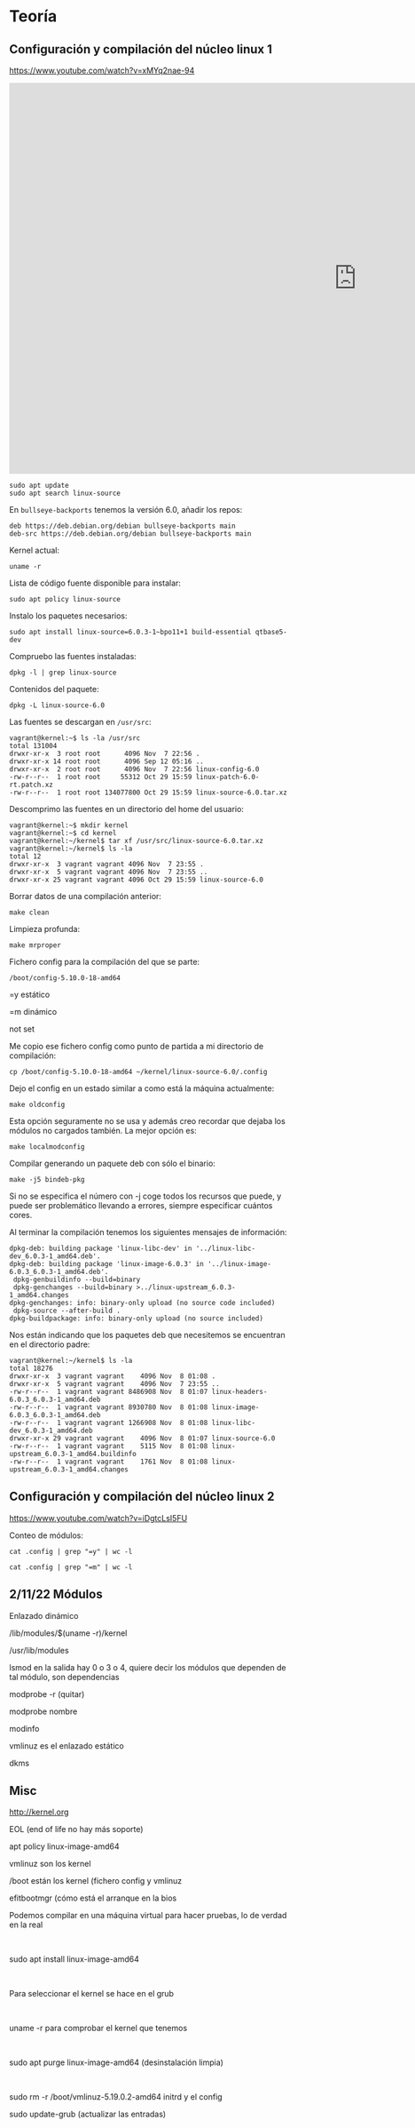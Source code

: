 # Teoría

## Configuración y compilación del núcleo linux 1

<https://www.youtube.com/watch?v=xMYq2nae-94>

<iframe width="1252" height="704" src="https://www.youtube.com/embed/xMYq2nae-94" title="Configuración y compilación del núcleo linux (1)" frameborder="0" allow="accelerometer; autoplay; clipboard-write; encrypted-media; gyroscope; picture-in-picture" allowfullscreen></iframe>

```shell
sudo apt update
sudo apt search linux-source
```

En `bullseye-backports` tenemos la versión 6.0, añadir los repos:

```shell
deb https://deb.debian.org/debian bullseye-backports main
deb-src https://deb.debian.org/debian bullseye-backports main
```

Kernel actual:

```shell
uname -r
```

Lista de código fuente disponible para instalar:

```shell
sudo apt policy linux-source
```

Instalo los paquetes necesarios:

```shell
sudo apt install linux-source=6.0.3-1~bpo11+1 build-essential qtbase5-dev
```

Compruebo las fuentes instaladas:

```shell
dpkg -l | grep linux-source
```

Contenidos del paquete:

```shell
dpkg -L linux-source-6.0
```

Las fuentes se descargan en `/usr/src`:

```shell
vagrant@kernel:~$ ls -la /usr/src
total 131004
drwxr-xr-x  3 root root      4096 Nov  7 22:56 .
drwxr-xr-x 14 root root      4096 Sep 12 05:16 ..
drwxr-xr-x  2 root root      4096 Nov  7 22:56 linux-config-6.0
-rw-r--r--  1 root root     55312 Oct 29 15:59 linux-patch-6.0-rt.patch.xz
-rw-r--r--  1 root root 134077800 Oct 29 15:59 linux-source-6.0.tar.xz
```

Descomprimo las fuentes en un directorio del home del usuario:

```shell
vagrant@kernel:~$ mkdir kernel
vagrant@kernel:~$ cd kernel
vagrant@kernel:~/kernel$ tar xf /usr/src/linux-source-6.0.tar.xz
vagrant@kernel:~/kernel$ ls -la
total 12
drwxr-xr-x  3 vagrant vagrant 4096 Nov  7 23:55 .
drwxr-xr-x  5 vagrant vagrant 4096 Nov  7 23:55 ..
drwxr-xr-x 25 vagrant vagrant 4096 Oct 29 15:59 linux-source-6.0
```

Borrar datos de una compilación anterior:

```shell
make clean
```

Limpieza profunda:

```shell
make mrproper
```

Fichero config para la compilación del que se parte:

```shell
/boot/config-5.10.0-18-amd64
```

=y estático

=m dinámico

not set

Me copio ese fichero config como punto de partida a mi directorio de compilación:

```shell
cp /boot/config-5.10.0-18-amd64 ~/kernel/linux-source-6.0/.config
```

Dejo el config en un estado similar a como está la máquina actualmente:

```shell
make oldconfig
```

Esta opción seguramente no se usa y además creo recordar que dejaba los módulos no cargados también. La mejor opción es:

```shell
make localmodconfig
```

Compilar generando un paquete deb con sólo el binario:

```shell
make -j5 bindeb-pkg
```

Si no se especifica el número con -j coge todos los recursos que puede, y puede ser problemático llevando a errores, siempre especificar cuántos cores.

Al terminar la compilación tenemos los siguientes mensajes de información:

```shell
dpkg-deb: building package 'linux-libc-dev' in '../linux-libc-dev_6.0.3-1_amd64.deb'.
dpkg-deb: building package 'linux-image-6.0.3' in '../linux-image-6.0.3_6.0.3-1_amd64.deb'.
 dpkg-genbuildinfo --build=binary
 dpkg-genchanges --build=binary >../linux-upstream_6.0.3-1_amd64.changes
dpkg-genchanges: info: binary-only upload (no source code included)
 dpkg-source --after-build .
dpkg-buildpackage: info: binary-only upload (no source included)
```

Nos están indicando que los paquetes deb que necesitemos se encuentran en el directorio padre:

```shell
vagrant@kernel:~/kernel$ ls -la
total 18276
drwxr-xr-x  3 vagrant vagrant    4096 Nov  8 01:08 .
drwxr-xr-x  5 vagrant vagrant    4096 Nov  7 23:55 ..
-rw-r--r--  1 vagrant vagrant 8486908 Nov  8 01:07 linux-headers-6.0.3_6.0.3-1_amd64.deb
-rw-r--r--  1 vagrant vagrant 8930780 Nov  8 01:08 linux-image-6.0.3_6.0.3-1_amd64.deb
-rw-r--r--  1 vagrant vagrant 1266908 Nov  8 01:08 linux-libc-dev_6.0.3-1_amd64.deb
drwxr-xr-x 29 vagrant vagrant    4096 Nov  8 01:07 linux-source-6.0
-rw-r--r--  1 vagrant vagrant    5115 Nov  8 01:08 linux-upstream_6.0.3-1_amd64.buildinfo
-rw-r--r--  1 vagrant vagrant    1761 Nov  8 01:08 linux-upstream_6.0.3-1_amd64.changes
```

## Configuración y compilación del núcleo linux 2

<https://www.youtube.com/watch?v=iDgtcLsI5FU>

Conteo de módulos:

```shell
cat .config | grep "=y" | wc -l

cat .config | grep "=m" | wc -l
```

## 2/11/22 Módulos

Enlazado dinámico

/lib/modules/$(uname -r)/kernel

/usr/lib/modules

lsmod en la salida hay 0 o 3 o 4, quiere decir los módulos que dependen de tal módulo, son dependencias

modprobe -r (quitar)

modprobe nombre

modinfo

vmlinuz es el enlazado estático

dkms

## Misc

<http://kernel.org>

EOL (end of life no hay más soporte)

apt policy linux-image-amd64

vmlinuz son los kernel

/boot están los kernel (fichero config y vmlinuz

efitbootmgr (cómo está el arranque en la bios‌

Podemos compilar en una máquina virtual para hacer pruebas, lo de verdad en la real

‌

sudo apt install linux-image-amd64

‌

Para seleccionar el kernel se hace en el grub

‌

uname -r para comprobar el kernel que tenemos

‌

sudo apt purge linux-image-amd64 (desinstalación limpia)

‌

sudo rm -r /boot/vmlinuz-5.19.0.2-amd64 initrd y el config

sudo update-grub (actualizar las entradas)‌
